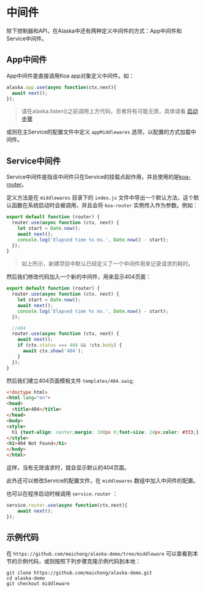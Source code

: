 # 中间件

除下控制器和API，在Alaska中还有两种定义中间件的方式：App中间件和Service中间件。

## App中间件

App中间件是直接调用Koa app对象定义中间件。如：

```js
alaska.app.use(async function(ctx,next){
  await next();
});
```

>请在alaska.listen()之前调用上方代码，否者将有可能无效，具体请看 [启动步骤](../advanced/startup.md)

或则在主Service的配置文件中定义 `appMiddlewares` 选项，以配置的方式加载中间件。

## Service中间件

Service中间件是指该中间件只在Service的挂载点起作用，并且使用的是[koa-router](https://github.com/alexmingoia/koa-router/tree/master/)。

定义方法是在 `middlewares` 目录下的 `index.js` 文件中导出一个默认方法，这个默认函数在系统启动时会被调用，并且会将 `koa-router` 实例传入作为参数。例如：

```js
export default function (router) {
  router.use(async function (ctx, next) {
    let start = Date.now();
    await next();
    console.log('Elapsed time %s ms.', Date.now() - start);
  });
}

```
> 如上所示，新建项目中默认已经定义了一个中间件用来记录请求的耗时。

然后我们修改代码加入一个新的中间件，用来显示404页面：

```js
export default function (router) {
  router.use(async function (ctx, next) {
    let start = Date.now();
    await next();
    console.log('Elapsed time %s ms.', Date.now() - start);
  });

  //404
  router.use(async function (ctx, next) {
    await next();
    if (ctx.status === 404 && !ctx.body) {
      await ctx.show('404');
    }
  });
}

```

然后我们建立404页面模板文件 `templates/404.swig`;

```html
<!doctype html>
<html lang="en">
<head>
  <title>404</title>
</head>
<body>
<style>
  h1 {text-align: center;margin: 100px 0;font-size: 24px;color: #333;}
</style>
<h1>404 Not Found</h1>
</body>
</html>

```

这样，当有无效请求时，就会显示默认的404页面。

此外还可以修改Service的配置文件，在 `middlewares` 数组中加入中间件的配置。

也可以在程序启动时候调用 `service.router` ：

```js
service.router.use(async function(ctx,next){
	await next();
});
```


## 示例代码

在 `https://github.com/maichong/alaska-demo/tree/middleware` 可以查看到本节的示例代码，或则按照下列步骤克隆示例代码到本地：

```
git clone https://github.com/maichong/alaska-demo.git
cd alaska-demo
git checkout middleware
```
